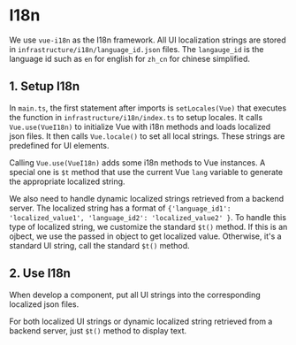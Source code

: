 # I18n
We use `vue-i18n` as the I18n framework. All UI localization strings are stored in `infrastructure/i18n/language_id.json` files. The `langauge_id` is the language id such as `en` for english for `zh_cn` for chinese simplified.

## 1. Setup I18n
In `main.ts`, the first statement after imports is `setLocales(Vue)` that executes the function in `infrastructure/i18n/index.ts` to setup locales. It calls `Vue.use(VueI18n)` to initialize Vue with i18n methods and loads localized json files. It then calls `Vue.locale()` to set all local strings. These strings are predefined for UI elements.

Calling `Vue.use(VueI18n)` adds some i18n methods to Vue instances. A special one is `$t` method that use the current Vue `lang` variable to generate the appropriate localized string.

We also need to handle dynamic localized strings retrieved from a backend server. The localized string has a format of `{'language_id1': 'localized_value1', 'language_id2': 'localized_value2' }`. To handle this type of localized string, we customize the standard `$t()` method. If this is an ojbect, we use the passed in object to get localized value. Otherwise, it's a standard UI string, call the standard `$t()` method.

## 2. Use I18n
When develop a component, put all UI strings into the corresponding localized json files.

For both localized UI strings or dynamic localized string retrieved from a backend server, just `$t()` method to display text.
